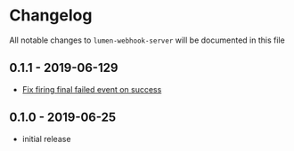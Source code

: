 # Changelog

All notable changes to `lumen-webhook-server` will be documented in this file

## 0.1.1 - 2019-06-129

- [Fix firing final failed event on success][spatie#12]

## 0.1.0 - 2019-06-25

- initial release

[spatie#12]: https://github.com/spatie/laravel-webhook-server/pull/12
